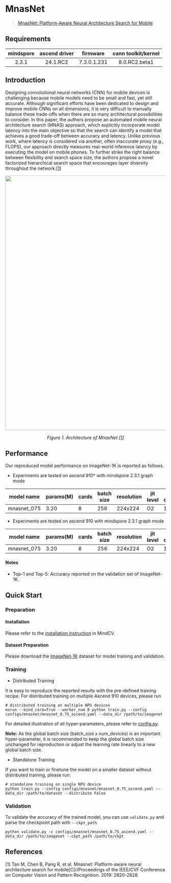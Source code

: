 # MnasNet
> [MnasNet: Platform-Aware Neural Architecture Search for Mobile](https://arxiv.org/abs/1807.11626)

## Requirements
| mindspore | ascend driver |  firmware   | cann toolkit/kernel |
| :-------: | :-----------: | :---------: | :-----------------: |
|   2.3.1   |   24.1.RC2    | 7.3.0.1.231 |    8.0.RC2.beta1    |

## Introduction

Designing convolutional neural networks (CNN) for mobile devices is challenging because mobile models need to be small and fast, yet still accurate. Although significant efforts have been dedicated to design and improve mobile CNNs on all dimensions, it is very difficult to manually balance these trade-offs when there are so many architectural possibilities to consider. In this paper, the authors propose an automated mobile neural architecture search (MNAS) approach, which explicitly incorporate model latency into the main objective so that the search can identify a model that achieves a good trade-off between accuracy and latency. Unlike previous work, where latency is considered via another, often inaccurate proxy (e.g., FLOPS), our approach directly measures real-world inference latency by executing the model on mobile phones. To further strike the right balance between flexibility and search space size, the authors propose a novel factorized hierarchical search space that encourages layer diversity throughout the network.[[1](#references)]

<p align="center">
  <img src="https://user-images.githubusercontent.com/53842165/210044057-35febc60-8d24-434a-a4f2-db8db3859e7a.png" width=800 />
</p>
<p align="center">
  <em>Figure 1. Architecture of MnasNet [<a href="#references">1</a>] </em>
</p>

## Performance

Our reproduced model performance on ImageNet-1K is reported as follows.

- Experiments are tested on ascend 910* with mindspore 2.3.1 graph mode

<div align="center">


| model name  | params(M) | cards | batch size | resolution | jit level | graph compile | ms/step | img/s    | acc@top1 | acc@top5 | recipe                                                                                             | weight                                                                                                   |
| ----------- | --------- | ----- | ---------- | ---------- | --------- | ------------- | ------- | -------- | -------- | -------- | -------------------------------------------------------------------------------------------------- | -------------------------------------------------------------------------------------------------------- |
| mnasnet_075 | 3.20      | 8     | 256        | 224x224    | O2        | 144s          | 175.85  | 11646.29 | 71.77    | 90.52    | [yaml](https://github.com/mindspore-lab/mindcv/blob/main/configs/mnasnet/mnasnet_0.75_ascend.yaml) | [weights](https://download-mindspore.osinfra.cn/toolkits/mindcv/mnasnet/mnasnet_075-083b2bc4-910v2.ckpt) |


</div>

- Experiments are tested on ascend 910 with mindspore 2.3.1 graph mode

<div align="center">


| model name  | params(M) | cards | batch size | resolution | jit level | graph compile | ms/step | img/s    | acc@top1 | acc@top5 | recipe                                                                                             | weight                                                                                     |
| ----------- | --------- | ----- | ---------- | ---------- | --------- | ------------- | ------- | -------- | -------- | -------- | -------------------------------------------------------------------------------------------------- | ------------------------------------------------------------------------------------------ |
| mnasnet_075 | 3.20      | 8     | 256        | 224x224    | O2        | 140s          | 165.43  | 12379.86 | 71.81    | 90.53    | [yaml](https://github.com/mindspore-lab/mindcv/blob/main/configs/mnasnet/mnasnet_0.75_ascend.yaml) | [weights](https://download.mindspore.cn/toolkits/mindcv/mnasnet/mnasnet_075-465d366d.ckpt) |


</div>

#### Notes
- Top-1 and Top-5: Accuracy reported on the validation set of ImageNet-1K.

## Quick Start

### Preparation

#### Installation
Please refer to the [installation instruction](https://mindspore-lab.github.io/mindcv/installation/) in MindCV.

#### Dataset Preparation
Please download the [ImageNet-1K](https://www.image-net.org/challenges/LSVRC/2012/index.php) dataset for model training and validation.

### Training

* Distributed Training

It is easy to reproduce the reported results with the pre-defined training recipe. For distributed training on multiple Ascend 910 devices, please run

```shell
# distributed training on multiple NPU devices
msrun --bind_core=True --worker_num 8 python train.py --config configs/mnasnet/mnasnet_0.75_ascend.yaml --data_dir /path/to/imagenet
```




For detailed illustration of all hyper-parameters, please refer to [config.py](https://github.com/mindspore-lab/mindcv/blob/main/config.py).

**Note:**  As the global batch size  (batch_size x num_devices) is an important hyper-parameter, it is recommended to keep the global batch size unchanged for reproduction or adjust the learning rate linearly to a new global batch size.

* Standalone Training

If you want to train or finetune the model on a smaller dataset without distributed training, please run:

```shell
# standalone training on single NPU device
python train.py --config configs/mnasnet/mnasnet_0.75_ascend.yaml --data_dir /path/to/dataset --distribute False
```

### Validation

To validate the accuracy of the trained model, you can use `validate.py` and parse the checkpoint path with `--ckpt_path`.

```shell
python validate.py -c configs/mnasnet/mnasnet_0.75_ascend.yaml --data_dir /path/to/imagenet --ckpt_path /path/to/ckpt
```


## References

[1] Tan M, Chen B, Pang R, et al. Mnasnet: Platform-aware neural architecture search for mobile[C]//Proceedings of the IEEE/CVF Conference on Computer Vision and Pattern Recognition. 2019: 2820-2828.
